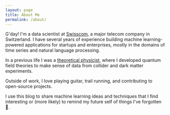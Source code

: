 ```yaml
---
layout: page
title: About Me
permalink: /about/
---
```


G'day! I'm a data scientist at [Swisscom](https://www.swisscom.ch/en/about/company/innovation/analytics-artificial-intelligence.html), a major telecom company in Switzerland. I have several years of experience building machine learning-powered applications for startups and enterprises, mostly in the domains of time series and natural language processing.

In a previous life I was a [theoretical physicist](https://scholar.google.com/citations?user=Hc6MI0QAAAAJ&hl=en), where I developed quantum field theories to make sense of data from collider and dark matter experiments.

Outside of work, I love playing guitar, trail running, and contributing to open-source projects.

I use this blog to share machine learning ideas and techniques that I find interesting or (more likely) to remind my future self of things I've forgotten :see_no_evil:.